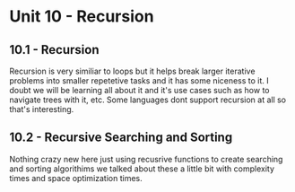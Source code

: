 # Unit 10 - Recursion

## 10.1 - Recursion

Recursion is very similiar to loops but it helps break larger iterative problems into smaller repetetive tasks and it has some niceness to it. I doubt we will be learning all about it and it's use cases such as how to navigate trees with it, etc. Some languages dont support recursion at all so that's interesting.

## 10.2 - Recursive Searching and Sorting

Nothing crazy new here just using recusrive functions to create searching and sorting algorithims we talked about these a little bit with complexity times and space optimization times.
